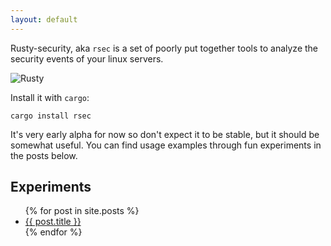 ```yaml
---
layout: default
---
```


Rusty-security, aka `rsec` is a set of poorly put together tools to analyze the security events of your linux servers.

![Rusty](/assets/images/rsec.jpg)

Install it with `cargo`:

```
cargo install rsec
```

It's very early alpha for now so don't expect it to be stable, but it should be somewhat useful. You can find usage examples through fun experiments in the posts below.

<h2>Experiments</h2>
<ul>
  {% for post in site.posts %}
    <li>
      <a href="{{ post.url }}">{{ post.title }}</a>
    </li>
  {% endfor %}
</ul>

